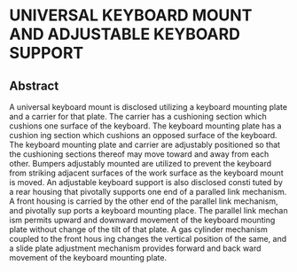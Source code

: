# UNIVERSAL KEYBOARD MOUNT AND ADJUSTABLE KEYBOARD SUPPORT

## Abstract
A universal keyboard mount is disclosed utilizing a keyboard mounting plate and a carrier for that plate. The carrier has a cushioning section which cushions one surface of the keyboard. The keyboard mounting plate has a cushion ing section which cushions an opposed surface of the keyboard. The keyboard mounting plate and carrier are adjustably positioned so that the cushioning sections thereof may move toward and away from each other. Bumpers adjustably mounted are utilized to prevent the keyboard from striking adjacent surfaces of the work surface as the keyboard mount is moved. An adjustable keyboard support is also disclosed consti tuted by a rear housing that pivotally supports one end of a paralled link mechanism. A front housing is carried by the other end of the parallel link mechanism, and pivotally sup ports a keyboard mounting place. The parallel link mechan ism permits upward and downward movement of the keyboard mounting plate without change of the tilt of that plate. A gas cylinder mechanism coupled to the front hous ing changes the vertical position of the same, and a slide plate adjustment mechanism provides forward and back ward movement of the keyboard mounting plate.
